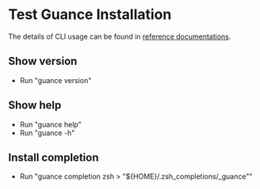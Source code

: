 # Test Guance Installation

The details of CLI usage can be found in [reference documentations](../../docs/references/guance.md).

## Show version

- Run "guance version"

## Show help

- Run "guance help"
- Run "guance -h"

## Install completion

- Run "guance completion zsh > "${HOME}/.zsh_completions/\_guance""

